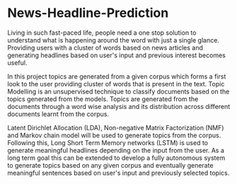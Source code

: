 # News-Headline-Prediction
Living in such fast-paced life, people need a one stop solution to understand what is happening
around the word with just a single glance. Providing users with a cluster of words based on news
articles and generating headlines based on user's input and previous interest becomes useful.

In this project topics are generated from a given corpus which forms a first look to the user
providing cluster of words that is present in the text. Topic Modelling is an unsupervised technique
to classify documents based on the topics generated from the models. Topics are generated from
the documents through a word wise analysis and its distribution across different documents learnt
from the corpus.

Latent Dirichlet Allocation (LDA), Non-negative Matrix Factorization (NMF) and Markov chain
model will be used to generate topics from the corpus. Following this, Long Short Term Memory
networks (LSTM) is used to generate meaningful headlines depending on the input from the user.
As a long term goal this can be extended to develop a fully autonomous system to generate
topics based on any given corpus and eventually generate meaningful sentences based on user's
input and previously selected topics.
